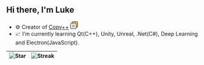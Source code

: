 ## Hi there, I'm Luke

- ⚙️ Creator of [Copy++](https://github.com/CopyPlusPlus) [<img src="https://github.com/wy-luke/wy-luke/blob/main/CopyPlusPlus.svg" width="20px">](https://github.com/CopyPlusPlus)
- 📈 I’m currently learning Qt(C++), Unity, Unreal, .Net(C#), Deep Learning and Electron(JavaScript).

|![Star](https://github-readme-stats.vercel.app/api?username=wy-luke&count_private=true&show_icons=true) | ![Streak](https://github-readme-streak-stats.herokuapp.com/?user=wy-luke)|
|  ----  | ----  |
